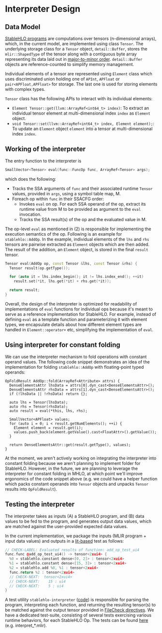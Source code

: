 # Interpreter Design


## Data Model

[StableHLO programs](spec_draft.md#programs) are computations over tensors
(n-dimensional arrays), which, in the current model, are implemented using class
`Tensor`. The underlying storage class for a `Tensor` object, `detail::Buffer`,
stores the `mlir::ShapedType` of the tensor along with a contiguous byte array
representing its data laid out in
[major-to-minor order](https://www.tensorflow.org/xla/shapes). `detail::Buffer`
objects are reference-counted to simplify memory management.

Individual elements of a tensor are represented using `Element` class which uses
discriminated union holding one of `APInt`, `APFloat` or `pair<APFloat,APFloat>`
for storage. The last one is used for storing elements with complex types.

`Tensor` class has the following APIs to interact with its individual elements:
  - `Element Tensor::get(llvm::ArrayRef<int64_t> index)`: To extract an
     individual tensor element at multi-dimensional index `index` as `Element`
     object.
  - `void Tensor::set(llvm::ArrayRef<int64_t> index, Element element);`:
  To update an `Element` object `element` into a tensor at multi-dimensional
  index `index`.

## Working of the interpreter

The entry function to the interpreter is

```C++
SmallVector<Tensor> eval(func::FuncOp func, ArrayRef<Tensor> args);
```
which does the following:

* Tracks the SSA arguments of `func` and their associated runtime `Tensor`
   values, provided in `args`, using a symbol table map, M.
* Foreach op within `func` in their SSACFG order:
  - Invokes `eval` on op. For each SSA operand of the op, extract its
  runtime value from M to be provided as argument to the `eval` invocation.
  - Tracks the SSA result(s) of the op and the evaluated value in M.

The op-level `eval` as mentioned in (2) is responsible for implementing the
execution semantics of the op. Following is an example for `stablehlo::AddOp`.
In the example, individual elements of the `lhs` and `rhs` tensors are pairwise
extracted as `Element` objects which are then added. The result of the addition,
an `Element` object, is stored in the final `result` tensor.

```C++
Tensor eval(AddOp op, const Tensor &lhs, const Tensor &rhs) {
  Tensor result(op.getType());

  for (auto it = lhs.index_begin(); it != lhs.index_end(); ++it)
    result.set(*it, lhs.get(*it) + rhs.get(*it));

  return result;
}
```

Overall, the design of the interpreter is optimized for readability of
implementations of `eval` functions for individual ops because it's meant to
serve as a reference implementation for StableHLO. For example, instead of
defining `eval` as a template function and parameterizing it with element types,
we encapsulate details about how different element types are handled in
`Element::operator+` etc, simplifying the implementation of `eval`.

## Using interpreter for constant folding

We can use the interpreter mechanism to fold operations with constant operand
values. The following code snippet demonstrates an idea of the implementation
for folding `stablehlo::AddOp` with floating-point typed operands:

```
OpFoldResult AddOp::fold(ArrayRef<Attribute> attrs) {
  DenseElementsAttr lhsData = attrs[0].dyn_cast<DenseElementsAttr>();
  DenseElementsAttr rhsData = attrs[1].dyn_cast<DenseElementsAttr>();
  if (!lhsData || !rhsData) return {};

  auto lhs = Tensor(lhsData);
  auto rhs = Tensor(rhsData);
  auto result = eval(*this, lhs, rhs);

  SmallVector<APFloat> values;
  for (auto i = 0; i < result.getNumElements(); ++i) {
    Element element = result.get(i);
    values.push_back(element.getValue().cast<FloatAttr>().getValue());
  }

  return DenseElementsAttr::get(result.getType(), values);
}
```

At the moment, we aren't actively working on integrating the interpreter into
constant folding because we aren't planning to implement folder for StableHLO.
However, in the future, we are planning to leverage the interpreter for constant
folding in MHLO, at which point we'll improve ergonomics of the code snippet
above (e.g. we could have a helper function which packs constant operands into
`Tensor` objects and unpacks `Tensor` results into `OpFoldResult`).

## Testing the interpreter

The interpreter takes as inputs (A) a StableHLO program, and (B) data values to
be fed to the program, and generates output data values, which are matched
against the user-provided expected data values.

In the current implementation, we package the inputs (MLIR program + input data
values) and outputs in a
[lit-based](https://llvm.org/docs/CommandGuide/lit.html) test as follows:

```c++
// CHECK-LABEL: Evaluated results of function: add_op_test_ui4
func.func @add_op_test_ui4() -> tensor<2xui4> {
  %0 = stablehlo.constant dense<[0, 2]> : tensor<2xui4>
  %1 = stablehlo.constant dense<[15, 3]> : tensor<2xui4>
  %2 = stablehlo.add %0, %1 : tensor<2xui4>
  func.return %2 : tensor<2xui4>
  // CHECK-NEXT:  tensor<2xui4>
  // CHECK-NEXT:    15 : ui4
  // CHECK-NEXT:    5 : ui4
}
```

A test utility `stablehlo-interpreter`
([code](https://github.com/openxla/stablehlo/tree/main/stablehlo/tools/StablehloInterpreterMain.cpp))
is responsible for parsing the program, interpreting each function, and
returning the resulting tensor(s) to be matched against the output tensor
provided in [FileCheck
directives](https://llvm.org/docs/CommandGuide/FileCheck.html). We have a
dedicated test-suite, consisting of several tests exercising various runtime
behaviors, for each StableHLO Op. The tests can be found
[here](https://github.com/openxla/stablehlo/tree/main/stablehlo/tests/) (e.g.
interpret\_\*.mlir).
